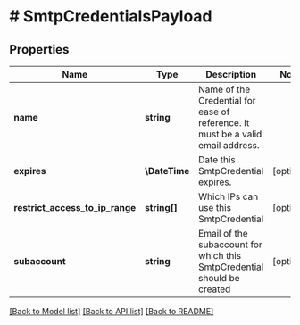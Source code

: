# # SmtpCredentialsPayload

## Properties

Name | Type | Description | Notes
------------ | ------------- | ------------- | -------------
**name** | **string** | Name of the Credential for ease of reference. It must be a valid email address. |
**expires** | **\DateTime** | Date this SmtpCredential expires. | [optional]
**restrict_access_to_ip_range** | **string[]** | Which IPs can use this SmtpCredential | [optional]
**subaccount** | **string** | Email of the subaccount for which this SmtpCredential should be created | [optional]

[[Back to Model list]](../../README.md#models) [[Back to API list]](../../README.md#endpoints) [[Back to README]](../../README.md)
